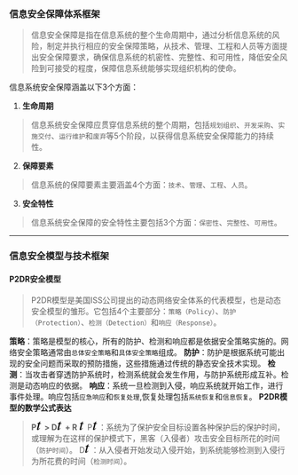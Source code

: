 ### 信息安全保障体系框架

> 信息安全保障是指在信息系统的整个生命周期中，通过分析信息系统的风险，制定并执行相应的安全保障策略，从技术、管理、工程和人员等方面提出安全保障要求，确保信息系统的机密性、完整性、和可用性，降低安全风险到可接受的程度，保障信息系统能够实现组织机构的使命。 

信息系统安全保障涵盖以下3个方面： 

  1. **生命周期**

> 信息系统安全保障应贯穿信息系统的整个周期，包括`规划组织`、`开发采购`、`实施交付`、`运行维护`和`废弃`等5个阶段，以获得信息系统安全保障能力的持续性。 

  2. **保障要素**

> 信息系统的保障要素主要涵盖4个方面：`技术`、`管理`、`工程`、`人员`。 

  3. **安全特性**

> 信息系统安全保障的安全特性主要包括3个方面：`保密性`、`完整性`、`可用性`。 

* * *

### 信息安全模型与技术框架

#### **P2DR安全模型**

> P2DR模型是美国ISS公司提出的动态网络安全体系的代表模型，也是动态安全模型的雏形。它包括4个主要部分：`策略（Policy）`、`防护（Protection）`、`检测（Detection）`和`响应（Response）`。 

**策略**：策略是模型的核心，所有的防护、检测和响应都是依据安全策略实施的。网络安全策略通常由`总体安全策略`和`具体安全策略`组成。 **防护**：防护是根据系统可能出现的安全问题而采取的预防措施，这些措施通过传统的静态安全技术实现。 **检测**：当攻击者穿透防护系统时，检测系统就会发生作用，与防护系统形成互补。检测是动态响应的依据。 **响应**：系统一旦检测到入侵，响应系统就开始工作，进行事件处理。响应包括`应急响应`和`恢复处理`,恢复处理包括`系统恢复`和`信息恢复`。 **P2DR模型的数学公式表达**

> **P![](data:image/png;base64,iVBORw0KGgoAAAANSUhEUgAAAAsAAAARCAYAAAAL4VbbAAABAElEQVQ4T33SPyiFURzG8c+lZHCLwUoxqTsgGW0Wu6wUVykbxWAxyKBkICWSycAgm7IrKYMBJWaLopTyr6Nzb28673vqTL/v85znPOeU5K8GfGfHpRy2CVVsZQUpuAWHeMRskXM79jGCURyl4GYsRqAHr1jGJ/bwFkQhRtiTGEIFvbjCPRoxFcV/YE1UxmkUrWApzuqNZC/YgRsE0SAu/zeVhcdiC3fR/bkI3sQMjhGEX3lwK87Rj3mspR6rFqMLDxHow3URPI3tWNkw3vGRihHcdzGBA4xjA+vxyeuaALbhDAMIJ3TjBasp5048xcEtTrCQlzm4zyH8iQvs4CcF/wLjNDASs5bfDgAAAABJRU5ErkJggg==) > D![](data:image/png;base64,iVBORw0KGgoAAAANSUhEUgAAAAsAAAARCAYAAAAL4VbbAAABAElEQVQ4T33SPyiFURzG8c+lZHCLwUoxqTsgGW0Wu6wUVykbxWAxyKBkICWSycAgm7IrKYMBJWaLopTyr6Nzb28673vqTL/v85znPOeU5K8GfGfHpRy2CVVsZQUpuAWHeMRskXM79jGCURyl4GYsRqAHr1jGJ/bwFkQhRtiTGEIFvbjCPRoxFcV/YE1UxmkUrWApzuqNZC/YgRsE0SAu/zeVhcdiC3fR/bkI3sQMjhGEX3lwK87Rj3mspR6rFqMLDxHow3URPI3tWNkw3vGRihHcdzGBA4xjA+vxyeuaALbhDAMIJ3TjBasp5048xcEtTrCQlzm4zyH8iQvs4CcF/wLjNDASs5bfDgAAAABJRU5ErkJggg==) \+ R ![](data:image/png;base64,iVBORw0KGgoAAAANSUhEUgAAAAsAAAARCAYAAAAL4VbbAAABAElEQVQ4T33SPyiFURzG8c+lZHCLwUoxqTsgGW0Wu6wUVykbxWAxyKBkICWSycAgm7IrKYMBJWaLopTyr6Nzb28673vqTL/v85znPOeU5K8GfGfHpRy2CVVsZQUpuAWHeMRskXM79jGCURyl4GYsRqAHr1jGJ/bwFkQhRtiTGEIFvbjCPRoxFcV/YE1UxmkUrWApzuqNZC/YgRsE0SAu/zeVhcdiC3fR/bkI3sQMjhGEX3lwK87Rj3mspR6rFqMLDxHow3URPI3tWNkw3vGRihHcdzGBA4xjA+vxyeuaALbhDAMIJ3TjBasp5048xcEtTrCQlzm4zyH8iQvs4CcF/wLjNDASs5bfDgAAAABJRU5ErkJggg==)** P![](data:image/png;base64,iVBORw0KGgoAAAANSUhEUgAAAAsAAAARCAYAAAAL4VbbAAABAElEQVQ4T33SPyiFURzG8c+lZHCLwUoxqTsgGW0Wu6wUVykbxWAxyKBkICWSycAgm7IrKYMBJWaLopTyr6Nzb28673vqTL/v85znPOeU5K8GfGfHpRy2CVVsZQUpuAWHeMRskXM79jGCURyl4GYsRqAHr1jGJ/bwFkQhRtiTGEIFvbjCPRoxFcV/YE1UxmkUrWApzuqNZC/YgRsE0SAu/zeVhcdiC3fR/bkI3sQMjhGEX3lwK87Rj3mspR6rFqMLDxHow3URPI3tWNkw3vGRihHcdzGBA4xjA+vxyeuaALbhDAMIJ3TjBasp5048xcEtTrCQlzm4zyH8iQvs4CcF/wLjNDASs5bfDgAAAABJRU5ErkJggg==)：系统为了保护安全目标设置各种保护后的保护时间，或理解为在这样的保护模式下，黑客（入侵者）攻击安全目标所花的时间（`防护时间`）。 D![](data:image/png;base64,iVBORw0KGgoAAAANSUhEUgAAAAsAAAARCAYAAAAL4VbbAAABAElEQVQ4T33SPyiFURzG8c+lZHCLwUoxqTsgGW0Wu6wUVykbxWAxyKBkICWSycAgm7IrKYMBJWaLopTyr6Nzb28673vqTL/v85znPOeU5K8GfGfHpRy2CVVsZQUpuAWHeMRskXM79jGCURyl4GYsRqAHr1jGJ/bwFkQhRtiTGEIFvbjCPRoxFcV/YE1UxmkUrWApzuqNZC/YgRsE0SAu/zeVhcdiC3fR/bkI3sQMjhGEX3lwK87Rj3mspR6rFqMLDxHow3URPI3tWNkw3vGRihHcdzGBA4xjA+vxyeuaALbhDAMIJ3TjBasp5048xcEtTrCQlzm4zyH8iQvs4CcF/wLjNDASs5bfDgAAAABJRU5ErkJggg==)：从入侵者开始发动入侵开始，到系统能够检测到入侵行为所花费的时间（`检测时间`）。